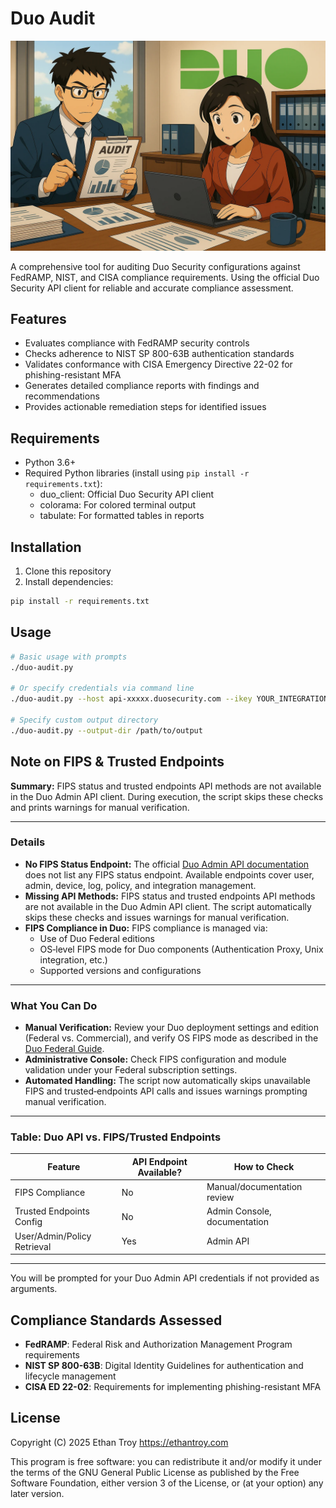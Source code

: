 # Duo Audit

![Duo Audit](image.png)

A comprehensive tool for auditing Duo Security configurations against FedRAMP, NIST, and CISA compliance requirements. Using the official Duo Security API client for reliable and accurate compliance assessment.

## Features

- Evaluates compliance with FedRAMP security controls
- Checks adherence to NIST SP 800-63B authentication standards
- Validates conformance with CISA Emergency Directive 22-02 for phishing-resistant MFA
- Generates detailed compliance reports with findings and recommendations
- Provides actionable remediation steps for identified issues

## Requirements

- Python 3.6+
- Required Python libraries (install using `pip install -r requirements.txt`):
  - duo_client: Official Duo Security API client
  - colorama: For colored terminal output
  - tabulate: For formatted tables in reports

## Installation

1. Clone this repository
2. Install dependencies:
```bash
pip install -r requirements.txt
```

## Usage

```bash
# Basic usage with prompts
./duo-audit.py

# Or specify credentials via command line
./duo-audit.py --host api-xxxxx.duosecurity.com --ikey YOUR_INTEGRATION_KEY --skey YOUR_SECRET_KEY

# Specify custom output directory
./duo-audit.py --output-dir /path/to/output
```

## Note on FIPS & Trusted Endpoints

**Summary:**
FIPS status and trusted endpoints API methods are not available in the Duo Admin API client. During execution, the script skips these checks and prints warnings for manual verification.

---

### Details
- **No FIPS Status Endpoint:** The official [Duo Admin API documentation][1] does not list any FIPS status endpoint. Available endpoints cover user, admin, device, log, policy, and integration management.
- **Missing API Methods:** FIPS status and trusted endpoints API methods are not available in the Duo Admin API client. The script automatically skips these checks and issues warnings for manual verification.
- **FIPS Compliance in Duo:** FIPS compliance is managed via:
  - Use of Duo Federal editions
  - OS‑level FIPS mode for Duo components (Authentication Proxy, Unix integration, etc.)
  - Supported versions and configurations

---

### What You Can Do
- **Manual Verification:** Review your Duo deployment settings and edition (Federal vs. Commercial), and verify OS FIPS mode as described in the [Duo Federal Guide][2].
- **Administrative Console:** Check FIPS configuration and module validation under your Federal subscription settings.
- **Automated Handling:** The script now automatically skips unavailable FIPS and trusted‐endpoints API calls and issues warnings prompting manual verification.

---

### Table: Duo API vs. FIPS/Trusted Endpoints
| Feature                   | API Endpoint Available? | How to Check                         |
|---------------------------|-------------------------|--------------------------------------|
| FIPS Compliance           | No                      | Manual/documentation review          |
| Trusted Endpoints Config  | No                      | Admin Console, documentation         |
| User/Admin/Policy Retrieval | Yes                   | Admin API                            |

---

[1]: https://duo.com/docs/adminapi
[2]: https://duo.com/docs/duo-federal-guide

You will be prompted for your Duo Admin API credentials if not provided as arguments.

## Compliance Standards Assessed

- **FedRAMP**: Federal Risk and Authorization Management Program requirements
- **NIST SP 800-63B**: Digital Identity Guidelines for authentication and lifecycle management
- **CISA ED 22-02**: Requirements for implementing phishing-resistant MFA

## License

Copyright (C) 2025 Ethan Troy <https://ethantroy.com>

This program is free software: you can redistribute it and/or modify
it under the terms of the GNU General Public License as published by
the Free Software Foundation, either version 3 of the License, or
(at your option) any later version.